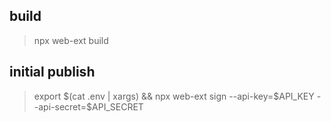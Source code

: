 ## build

> npx web-ext build

## initial publish

> export $(cat .env | xargs) && npx web-ext sign --api-key=$API_KEY --api-secret=$API_SECRET
